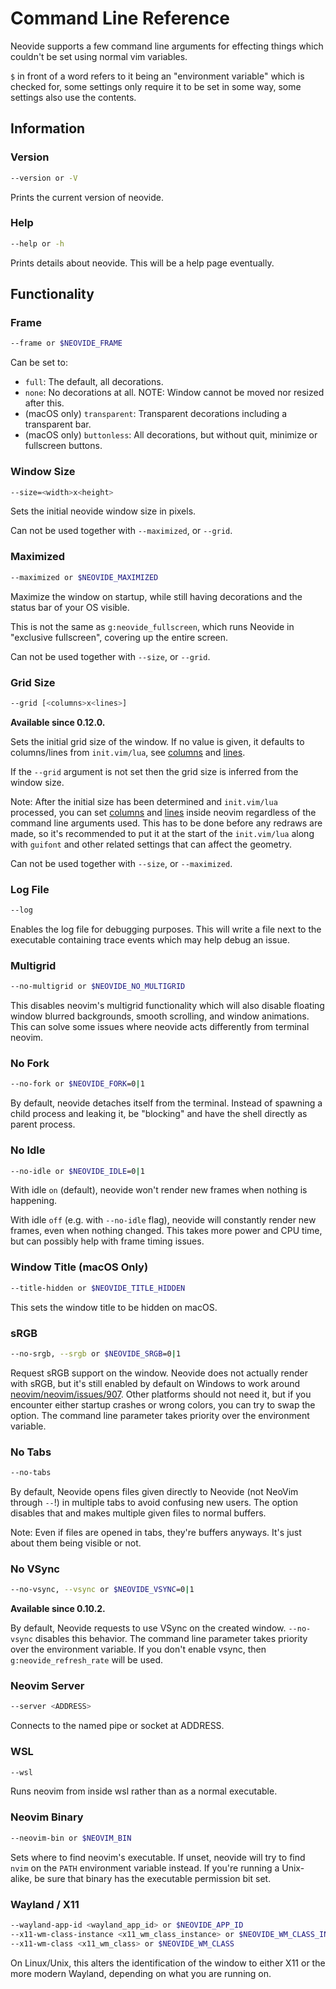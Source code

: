 # Command Line Reference

Neovide supports a few command line arguments for effecting things which couldn't be set using
normal vim variables.

`$` in front of a word refers to it being an "environment variable" which is checked for, some
settings only require it to be set in some way, some settings also use the contents.

## Information

### Version

```sh
--version or -V
```

Prints the current version of neovide.

### Help

```sh
--help or -h
```

Prints details about neovide. This will be a help page eventually.

## Functionality

### Frame

```sh
--frame or $NEOVIDE_FRAME
```

Can be set to:

- `full`: The default, all decorations.
- `none`: No decorations at all. NOTE: Window cannot be moved nor resized after this.
- (macOS only) `transparent`: Transparent decorations including a transparent bar.
- (macOS only) `buttonless`: All decorations, but without quit, minimize or fullscreen buttons.

### Window Size

```sh
--size=<width>x<height>
```

Sets the initial neovide window size in pixels.

Can not be used together with `--maximized`, or `--grid`.

### Maximized

```sh
--maximized or $NEOVIDE_MAXIMIZED
```

Maximize the window on startup, while still having decorations and the status bar of your OS
visible.

This is not the same as `g:neovide_fullscreen`, which runs Neovide in "exclusive fullscreen",
covering up the entire screen.

Can not be used together with `--size`, or `--grid`.

### Grid Size

```sh
--grid [<columns>x<lines>]

```

**Available since 0.12.0.**

Sets the initial grid size of the window. If no value is given, it defaults to
columns/lines from `init.vim/lua`, see
[columns](https://neovim.io/doc/user/options.html#'columns') and
[lines](https://neovim.io/doc/user/options.html#'lines').

If the `--grid` argument is not set then the grid size is inferred from the
window size.

Note: After the initial size has been determined and `init.vim/lua` processed,
you can set [columns](https://neovim.io/doc/user/options.html#'columns') and
[lines](https://neovim.io/doc/user/options.html#'lines') inside neovim
regardless of the command line arguments used. This has to be done before any
redraws are made, so it's recommended to put it at the start of the
`init.vim/lua` along with `guifont` and other related settings that can affect
the geometry.

Can not be used together with `--size`, or `--maximized`.

### Log File

```sh
--log
```

Enables the log file for debugging purposes. This will write a file next to the executable
containing trace events which may help debug an issue.

### Multigrid

```sh
--no-multigrid or $NEOVIDE_NO_MULTIGRID
```

This disables neovim's multigrid functionality which will also disable floating window blurred
backgrounds, smooth scrolling, and window animations. This can solve some issues where neovide
acts differently from terminal neovim.

### No Fork

```sh
--no-fork or $NEOVIDE_FORK=0|1
```

By default, neovide detaches itself from the terminal. Instead of spawning a child process and
leaking it, be "blocking" and have the shell directly as parent process.

### No Idle

```sh
--no-idle or $NEOVIDE_IDLE=0|1
```

With idle `on` (default), neovide won't render new frames when nothing is happening.

With idle `off` (e.g. with `--no-idle` flag), neovide will constantly render new frames,
even when nothing changed. This takes more power and CPU time, but can possibly help
with frame timing issues.

### Window Title (macOS Only)

```sh
--title-hidden or $NEOVIDE_TITLE_HIDDEN
```

This sets the window title to be hidden on macOS.


### sRGB

```sh
--no-srgb, --srgb or $NEOVIDE_SRGB=0|1
```

Request sRGB support on the window. Neovide does not actually render with sRGB,
but it's still enabled by default on Windows to work around
[neovim/neovim/issues/907](https://github.com/neovim/neovim/issues/907). Other
platforms should not need it, but if you encounter either startup crashes or
wrong colors, you can try to swap the option. The command line parameter takes
priority over the environment variable.

### No Tabs

```sh
--no-tabs
```

By default, Neovide opens files given directly to Neovide (not NeoVim through `--`!) in multiple
tabs to avoid confusing new users. The option disables that and makes multiple given files to normal
buffers.

Note: Even if files are opened in tabs, they're buffers anyways. It's just about them being visible
or not.

### No VSync

```sh
--no-vsync, --vsync or $NEOVIDE_VSYNC=0|1
```

**Available since 0.10.2.**

By default, Neovide requests to use VSync on the created window. `--no-vsync`
disables this behavior. The command line parameter takes priority over the
environment variable. If you don't enable vsync, then `g:neovide_refresh_rate`
will be used.

### Neovim Server

```sh
--server <ADDRESS>
```

Connects to the named pipe or socket at ADDRESS.

### WSL

```sh
--wsl
```

Runs neovim from inside wsl rather than as a normal executable.

### Neovim Binary

```sh
--neovim-bin or $NEOVIM_BIN
```

Sets where to find neovim's executable. If unset, neovide will try to find `nvim` on the `PATH`
environment variable instead. If you're running a Unix-alike, be sure that binary has the executable
permission bit set.

### Wayland / X11

```sh
--wayland-app-id <wayland_app_id> or $NEOVIDE_APP_ID
--x11-wm-class-instance <x11_wm_class_instance> or $NEOVIDE_WM_CLASS_INSTANCE
--x11-wm-class <x11_wm_class> or $NEOVIDE_WM_CLASS
```

On Linux/Unix, this alters the identification of the window to either X11 or the more modern
Wayland, depending on what you are running on.

